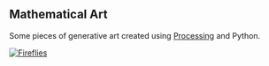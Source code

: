 ## Mathematical Art

Some pieces of generative art created using [Processing](https://processing.org/) and Python.




[![Fireflies](http://img.youtube.com/vi/yhHHMzm3KcU/0.jpg)](http://www.youtube.com/watch?v=yhHHMzm3KcUE "Fireflies")
